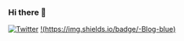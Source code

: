 ### Hi there 👋
[![Twitter](https://img.shields.io/badge/-Twitter-%231DA1F2.svg?&style=flat-square&logo=twitter&logoColor=white)](https://twitter.com/EIEI98428228)
[!(https://img.shields.io/badge/-Blog-blue)](https://eieiblog.com/)

<!--
**Eiei28/EIEI28** is a ✨ _special_ ✨ repository because its `README.md` (this file) appears on your GitHub profile.

Here are some ideas to get you started:

- 🔭 I’m currently working on ...
- 🌱 I’m currently learning ...
- 👯 I’m looking to collaborate on ...
- 🤔 I’m looking for help with ...
- 💬 Ask me about ...
- 📫 How to reach me: ...
- 😄 Pronouns: ...
- ⚡ Fun fact: ...
-->
